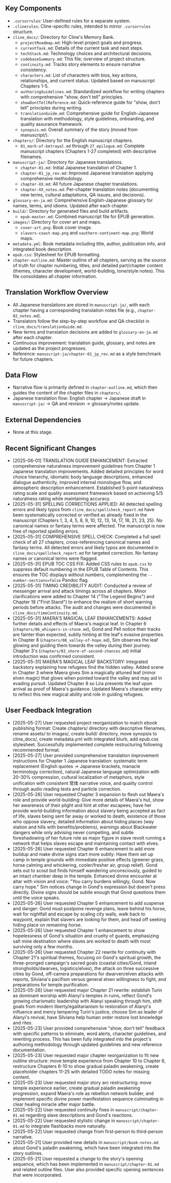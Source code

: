 ## Key Components
- `.cursorrules`: User-defined rules for a separate system.
- `.clinerules`: Cline-specific rules, intended to mirror `.cursorrules` structure.
- `cline_docs/`: Directory for Cline's Memory Bank.
  - `projectRoadmap.md`: High-level project goals and progress.
  - `currentTask.md`: Details of the current task and next steps.
  - `techStack.md`: Technology choices and architectural decisions.
  - `codebaseSummary.md`: This file; overview of project structure.
  - `continuity.md`: Tracks story elements to ensure narrative consistency.
  - `characters.md`: List of characters with bios, key actions, relationships, and current status. Updated based on manuscript Chapters 1-5.
  - `authoringGuidelines.md`: Standardized workflow for writing chapters with comprehensive "show, don't tell" principles.
  - `showDontTellReference.md`: Quick-reference guide for "show, don't tell" principles during writing.
  - `translationGuide.md`: Comprehensive guide for English-Japanese translation with methodology, style guidelines, onboarding, and quality assurance framework.
  - `synopsis.md`: Overall summary of the story (moved from manuscript/).
- `chapters/`: Directory for the English manuscript chapters.
  - `01_mark-of-betrayal.md` through `27_epilogue.md`: Complete manuscript chapters (Chapters 1-27 completed) with descriptive filenames.
- `manuscript-ja/`: Directory for Japanese translations.
  - `chapter-01.md`: Initial Japanese translation of Chapter 1.
  - `chapter-01_jp_rev.md`: Improved Japanese translation applying comprehensive methodology.
  - `chapter-XX.md`: All future Japanese chapter translations.
  - `chapter-XX_notes.md`: Per-chapter translation notes (documenting new terms, cultural adaptations, QA issues, and decisions).
- `glossary-en-ja.md`: Comprehensive English-Japanese glossary for names, terms, and idioms. Updated after each chapter.
- `build/`: Directory for generated files and build artifacts.
  - `epub-master.md`: Combined manuscript file for EPUB generation.
- `images/`: Directory for cover art and maps.
  - `cover-art.png`: Book cover image.
  - `slavers-coast-map.png` and `southern-continent-map.png`: World maps.
- `metadata.yml`: Book metadata including title, author, publication info, and integrated book description.
- `epub.css`: Stylesheet for EPUB formatting.
- `chapter-outline.md`: Master outline of all chapters, serving as the source of truth for chapter numbering, titles, and detailed part/chapter content (themes, character development, world-building, tone/style notes). This file consolidates all chapter information.

## Translation Workflow Overview
- All Japanese translations are stored in `manuscript-ja/`, with each chapter having a corresponding translation notes file (e.g., `chapter-02_notes.md`).
- Translators follow the step-by-step workflow and QA checklist in `cline_docs/translationGuide.md`.
- New terms and translation decisions are added to `glossary-en-ja.md` after each chapter.
- Continuous improvement: translation guide, glossary, and notes are updated as the project progresses.
- Reference: `manuscript-ja/chapter-01_jp_rev.md` as a style benchmark for future chapters.

## Data Flow
- Narrative flow is primarily defined in `chapter-outline.md`, which then guides the content of the chapter files in `chapters/`.
- Japanese translation flow: English chapter → Japanese draft in `manuscript-ja/` → QA and revision → glossary/notes update.

## External Dependencies
- None at this stage.

## Recent Significant Changes
- [2025-06-01] TRANSLATION GUIDE ENHANCEMENT: Extracted comprehensive naturalness improvement guidelines from Chapter 1 Japanese translation improvements. Added detailed principles for word choice hierarchy, idiomatic body language descriptions, enhanced dialogue authenticity, improved internal monologue flow, and atmospheric description enhancement. Established 5-point naturalness rating scale and quality assessment framework based on achieving 5/5 naturalness rating while maintaining accuracy.
- [2025-05-31] SPELLING CORRECTIONS APPLIED: All detected spelling errors and likely typos from `cline_docs/spellcheck_report.md` have been systematically corrected or verified as already fixed in the manuscript (Chapters 1, 3, 4, 5, 8, 9, 10, 12, 13, 14, 17, 18, 21, 23, 25). No canonical names or fantasy terms were affected. The manuscript is now free of reported spelling errors.
- [2025-05-31] COMPREHENSIVE SPELL CHECK: Completed a full spell check of all 27 chapters, cross-referencing canonical names and fantasy terms. All detected errors and likely typos are documented in `cline_docs/spellcheck_report.md` for targeted correction. No fantasy names or canonical terms were flagged.
- [2025-05-31] EPUB TOC CSS FIX: Added CSS rules to `epub.css` to suppress default numbering in the EPUB Table of Contents. This ensures the TOC displays without numbers, complementing the `--number-sections=false` Pandoc flag.
- [2025-05-31] TIMING CREDIBILITY AUDIT: Conducted a review of messenger arrival and attack timings across all chapters. Minor clarifications were added to Chapter 14 ("The Legend Begins") and Chapter 18 ("First Stand") to enhance the realism of short warning periods before attacks. The audit and changes were documented in `cline_docs/timeContinuity.md`.
- [2025-05-31] MAERA'S MAGICAL LEAF ENHANCEMENTS: Added further details and effects of Maera's magical leaf. In Chapter 6 (`chapters/06_whispers-in-stone.md`), Gond and Pell notice their tracks are fainter than expected, subtly hinting at the leaf's evasive properties. In Chapter 8 (`chapters/08_valley-of-hope.md`), Sim observes the leaf glowing and guiding them towards the valley during their journey. Chapter 3's (`chapters/03_shore-of-second-chances.md`) initial introduction was confirmed consistent.
- [2025-05-31] MAERA'S MAGICAL LEAF BACKSTORY: Integrated backstory explaining how refugees find the hidden valley. Added scene in Chapter 3 where Maera gives Sim a magically attuned leaf (minor elven magic) that glows when pointed toward the valley and may aid in evading pursuit. Updated Chapter 8 so Lira presents the leaf upon arrival as proof of Maera's guidance. Updated Maera's character entry to reflect this new magical ability and role in guiding refugees.

## User Feedback Integration
- [2025-05-27] User requested project reorganization to match ebook publishing format: Create chapters/ directory with descriptive filenames, rename assets/ to images/, create build/ directory, move synopsis to cline_docs/, create metadata.yml with integrated blurb, add epub.css stylesheet. Successfully implemented complete restructuring following recommended format.
- [2025-05-27] User provided comprehensive translation improvement instructions for Chapter 1 Japanese translation: systematic term replacement (English quotes → Japanese brackets, manacle terminology correction), natural Japanese language optimization with 20-30% compression, cultural localization of metaphors, style unification with consistent 常体 narrative voice, and quality control through audio reading tests and particle correction.
- [2025-05-26] User requested Chapter 3 expansion to flesh out Maera's role and provide world-building: Give more details of Maera's hut, show her awareness of their plight and hint at other escapees, have her provide world-building information about slavery being accepted as fact of life, slaves being sent far away or worked to death, existence of those who oppose slavery, detailed information about hiding places (way station and hills with benefits/problems), warnings about Blackwater dangers while only advising never compelling, and subtle foreshadowing of her future role as major figure in slave revolt running a network that helps slaves escape and maintaining contact with elves.
- [2025-05-26] User requested Chapter 6 enhancement to add more buildup and make divine signs start more subtly: Have them set up camp in temple grounds with immediate positive effects (greener grass, horse calming and whickering, cooler/fresher air, group relief). Gond sets out to scout but finds himself wandering unconsciously, guided to an intact chamber deep in the temple. Enhanced divine encounter at altar with vision and voice: "You carry burdens willingly, Gond. Now carry hope." Sim notices change in Gond's expression but doesn't press directly. Divine signs should be subtle enough that Gond questions them until the voice speaks.
- [2025-05-26] User requested Chapter 5 enhancement to add suspense and danger: Gond must postpone revenge plans, leave behind his horse, wait for nightfall and escape by scaling city walls, walk back to waypoint, explain that slavers are looking for them, and head off seeking hiding place on remaining horse.
- [2025-05-26] User requested Chapter 1 enhancement to show hopelessness of Gond's situation and cruelty of guards, emphasizing salt mine destination where slaves are worked to death with most surviving only a few months.
- [2025-05-26] User requested Chapter 22 rewrite for continuity with Chapter 21's spiritual themes, focusing on Gond's spiritual growth, the three-pronged campaign's sacred goals (coastal cities/Gond, inland strongholds/dwarves, logistics/elves), the attack on three successive cities by Gond, off-camera preparations for dwarven/elven attacks with reports, Silviana's pacifism versus general elven willingness to fight, and preparations for temple purification.
- [2025-05-26] User requested major Chapter 21 rewrite: establish Turin as dominant worship with Alanyi's temples in ruins, reflect Gond's growing charismatic leadership with Alanyi speaking through him, shift goals from modern liberty/egalitarianism to restoration of Alanyi's influence and mercy tempering Turin's justice, choose Sim as leader of Alanyi's revival, have Silviana help human order restore lost knowledge and rites.
- [2025-05-23] User provided comprehensive "show, don't tell" feedback with specific patterns to eliminate, word alerts, character guidelines, and rewriting process. This has been fully integrated into the project's authoring methodology through updated guidelines and new reference documentation.
- [2025-05-23] User requested major chapter reorganization to fit new outline structure: move temple experience from Chapter 10 to Chapter 6, restructure Chapters 6-10 to show gradual paladin awakening, create placeholder chapters 11-25 with detailed TODO notes for missing content.
- [2025-05-23] User requested major story arc restructuring: move temple experience earlier, create gradual paladin awakening progression, expand Maera's role as rebellion network builder, and implement specific divine power manifestation sequence culminating in clear healing miracle after major battle.
- [2025-05-22] User requested continuity fixes in `manuscript/chapter-01.md` regarding slave descriptions and Gond's reactions.
- [2025-05-22] User requested stylistic change in `manuscript/chapter-01.md` to integrate flashbacks more naturally.
- [2025-05-22] User requested change from first-person to third-person narrative.
- [2025-05-21] User provided new details in `manuscript/book-notes.md` about Gond's paladin awakening, which have been integrated into the story outlines.
- [2025-05-21] User requested a change to the story's opening sequence, which has been implemented in `manuscript/chapter-01.md` and related outline files. User also provided specific opening sentences that were incorporated.

